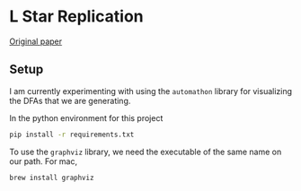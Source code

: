 # L Star Replication

[Original paper](https://www.sciencedirect.com/science/article/pii/0890540187900526?via%3Dihub)

## Setup
I am currently experimenting with using the `automathon` library for visualizing the DFAs that we are generating. 

In the python environment for this project
```bash
pip install -r requirements.txt
```

To use the `graphviz` library, we need the executable of the same name on our path. For mac, 

```bash
brew install graphviz
```